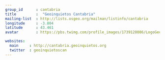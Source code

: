 ```yaml
---
group_id      : cantabria
title         :  "Geoinquietos Cantabria"
mailing-list  : http://lists.osgeo.org/mailman/listinfo/cantabria
longitude     : -3.804
latitude      : 43.461
avatar        : https://pbs.twimg.com/profile_images/1739128086/LogoGeoinquietosCantabria.png

websites:
  main     : http://cantabria.geoinquietos.org
  twitter  : geoinquietoscan
---
```

